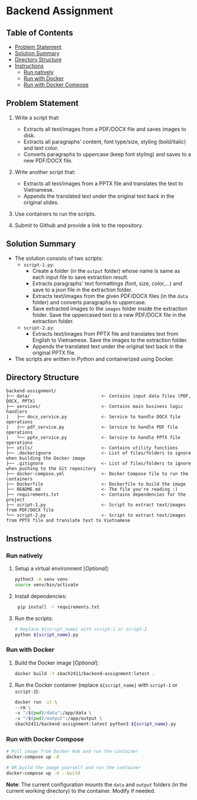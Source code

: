 # Backend Assignment

## Table of Contents

- [Problem Statement](#problem-statement)
- [Solution Summary](#solution-summary)
- [Directory Structure](#directory-structure)
- [Instructions](#instructions)
  - [Run natively](#run-natively)
  - [Run with Docker](#run-with-docker)
  - [Run with Docker Compose](#run-with-docker-compose)

## Problem Statement

1. Write a script that:

   - Extracts all text/images from a PDF/DOCX file and saves images to disk.
   - Extracts all paragraphs' content, font type/size, styling (bold/italic) and text color.
   - Converts paragraphs to uppercase (keep font styling) and saves to a new PDF/DOCX file.

2. Write another script that:

   - Extracts all text/images from a PPTX file and translates the text to Vietnamese.
   - Appends the translated text under the original text back in the original slides.

3. Use containers to run the scripts.

4. Submit to Github and provide a link to the repository.

## Solution Summary

- The solution consists of two scripts:
  - `script-1.py`:
    - Create a folder (in the `output` folder) whose name is same as each input file to save extraction result.
    - Extracts paragraphs' text formattings (font, size, color,...) and save to a json file in the extraction folder.
    - Extracts text/images from the given PDF/DOCX files (in the `data` folder) and converts paragraphs to uppercase.
    - Save extracted images to the `images` folder inside the extraction folder. Save the uppercased text to a new PDF/DOCX file in the extraction folder.
  - `script-2.py`:
    - Extracts text/images from PPTX file and translates text from English to Vietnamese. Save the images to the extraction folder.
    - Appends the translated text under the original text back in the original PPTX file.
- The scripts are written in Python and containerized using Docker.

## Directory Structure

```text
backend-assignment/
├── data/                           <- Contains input data files (PDF, DOCX, PPTX)
├── services/                       <- Contains main business logic handlers
|   ├── docx_service.py             <- Service to handle DOCX file operations
|   ├── pdf_service.py              <- Service to handle PDF file operations
|   └── pptx_service.py             <- Service to handle PPTX file operations
├── utils/                          <- Contains utility functions
├── .dockerignore                   <- List of files/folders to ignore when building the Docker image
├── .gitignore                      <- List of files/folders to ignore when pushing to the Git repository
├── docker-compose.yml              <- Docker Compose file to run the containers
├── Dockerfile                      <- Dockerfile to build the image
├── README.md                       <- The file you're reading :)
├── requirements.txt                <- Contains dependencies for the project
├── script-1.py                     <- Script to extract text/images from PDF/DOCX file
└── script-2.py                     <- Script to extract text/images from PPTX file and translate text to Vietnamese
```

## Instructions

### Run natively

1. Setup a virtual environment [*Optional*]:

   ```bash
   python3 -m venv venv
   source venv/bin/activate
   ```

2. Install dependencies:

   ```bash
    pip install -r requirements.txt
    ```

3. Run the scripts:

    ```bash
    # Replace ${script_name} with script-1 or script-2
    python ${script_name}.py
    ```

### Run with Docker

1. Build the Docker image [*Optional*]:

    ```bash
    docker build -t sbach2411/backend-assignment:latest .
    ```

2. Run the Docker container (replace `${script_name}` with `script-1` or `script-2`):

    ```bash
    docker run -it \
    --rm \
    -v "/$(pwd)/data":/app/data \
    -v "/$(pwd)/output":/app/output \
    sbach2411/backend-assignment:latest python3 ${script_name}.py
    ```

### Run with Docker Compose

```bash
# Pull image from Docker Hub and run the container
docker-compose up -d

# OR build the image yourself and run the container
docker-compose up -d --build
```

**Note**: The current configuration mounts the `data` and `output` folders (in the current working directory) to the container. Modify if needed.
